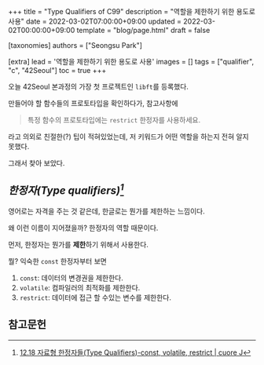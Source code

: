 +++
title = "Type Qualifiers of C99"
description = "역할을 제한하기 위한 용도로 사용"
date = 2022-03-02T07:00:00+09:00
updated = 2022-03-02T00:00:00+09:00
template = "blog/page.html"
draft = false

[taxonomies]
authors = ["Seongsu Park"]

[extra]
lead = '역할을 제한하기 위한 용도로 사용'
images = []
tags = ["qualifier", "c", "42Seoul"]
toc = true
+++

오늘 42Seoul 본과정의 가장 첫 프로젝트인 `libft`를 등록했다.

만들어야 할 함수들의 프로토타입을 확인하다가, 참고사항에

> 특정 함수의 프로토타입에는 `restrict` 한정자를 사용하세요.

라고 의외로 친절한(?) 팁이 적혀있었는데, 저 키워드가 어떤 역할을 하는지 전혀 알지 못했다.

그래서 찾아 보았다.

## <cite>한정자(Type qualifiers)[^qualifier]</cite>

영어로는 자격을 주는 것 같은데, 한글로는 뭔가를 제한하는 느낌이다.

왜 이런 이름이 지어졌을까? 한정자의 역할 때문이다.

먼저, 한정자는 뭔가를 **제한**하기 위해서 사용한다.

뭘? 익숙한 `const` 한정자부터 보면 


1. `const`: 데이터의 변경권을 제한한다.
2. `volatile`: 컴파일러의 최적화를 제한한다.
3. `restrict`: 데이터에 접근 할 수있는 변수를 제한한다.

## 참고문헌

[^qualifier]: [12.18 자료형 한정자들(Type Qualifiers)-const, volatile, restrict | cuore J](https://m.blog.naver.com/cuorej/221688482474)